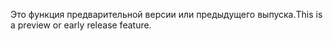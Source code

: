 <span data-ttu-id="47fee-101">Это функция предварительной версии или предыдущего выпуска.</span><span class="sxs-lookup"><span data-stu-id="47fee-101">This is a preview or early release feature.</span></span>
